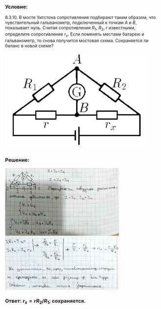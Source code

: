 ###  Условие:

$8.3.10.$ В мосте Уитстона сопротивления подбирают таким образом, что чувствительный гальванометр, подключенный к точкам $A$ и $B$, показывает нуль. Считая сопротивления $R_1$, $R_2$, $r$ известными, определите сопротивление $r_x$. Если поменять местами батарею и гальванометр, то снова получится мостовая схема. Сохраняется ли баланс в новой схеме?

![К задаче $8.3.10$|470x316, 40%](../../img/8.3.10/8.3.10.png)

###  Решение:

![|373x400, 101%](../../img/8.3.10/1.png)

###  Ответ: $r_x = rR_2/R_1$; сохраняется.